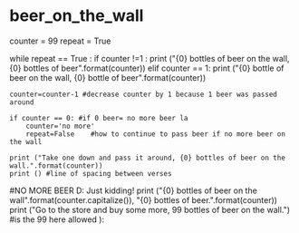 # beer_on_the_wall
counter = 99
repeat = True

while repeat == True :
    if counter !=1 :
        print ("{0} bottles of beer on the wall, {0} bottles of beer".format(counter))
    elif counter == 1:
        print ("{0} bottle of beer on the wall, {0} bottle of beer".format(counter))
            
    counter=counter-1 #decrease counter by 1 because 1 beer was passed around 
        
    if counter == 0: #if 0 beer= no more beer la
        counter='no more'
        repeat=False    #how to continue to pass beer if no more beer on the wall
    
    print ("Take one down and pass it around, {0} bottles of beer on the wall.".format(counter))
    print () #line of spacing between verses
        
#NO MORE BEER D: Just kidding!
print ("{0} bottles of beer on the wall".format(counter.capitalize()), "{0} bottles of beer.".format(counter))
print ("Go to the store and buy some more, 99 bottles of beer on the wall.") #is the 99 here allowed ): 

